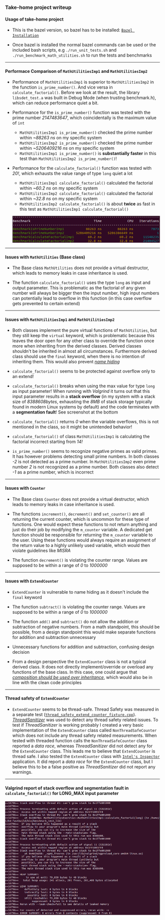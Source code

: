 ### Take-home project writeup

#### Usage of take-home project

- This is the bazel version, so bazel has to be installed: [`Bazel Installation`](https://docs.bazel.build/versions/master/install.html)

- Once bazel is installed the normal bazel commands can be used or the included bash scripts, e.g `./run_unit_tests.sh` and `./run_benchmark_math_utilities.sh` to run the tests and benchmarks
___

#### Performace Comparison of `MathUtilitiesImp1` and `MathUtilitiesImp2`

- Performance of `MathUtilitiesImp1` is superior to `MathUtilitiesImp2` in the function `is_prime_number()`. And vice versa in `calculate_factorial()`. Before we look at the result, the library `libsdet_test.a` was built in Debug Mode (when trusting benchmark.h), which can reduce performance quiet a bit.

- Performance for the `is_prime_number()` function was tested with the prime number _2147483647_, which coincidentally is the maximum value of `int`

    - `MathUtilitiesImp1 is_prime_number()` checked the prime number within _~88263 ns_ on my specific system
    - `MathUtilitiesImp2 is_prime_number()` checked the prime number within _~5206409216 ns_ on my specific system
    - `MathUtilitiesImp1 is_prime_number()` is **substantially faster** in this test than `MathUtilitiesImp2 is_prime_number()`!

- Performance for the `calculate_factorial()` function was tested with _20!_, which exhausts the value range of type `long` quiet a lot

    - `MathUtilitiesImp1 calculate_factorial()` calculated the factorial within _~60.2 ns_ on my specific system
    - `MathUtilitiesImp2 calculate_factorial()` calculated the factorial within _~32.8 ns_ on my specific system
    - `MathUtilitiesImp2 calculate_factorial()` is about __twice__ as fast in this test as `MathUtilitiesImp1 calculate_factorial()`

    ![Benchmark Chart](data/benchmark_math_utilities_result.png)
___

#### Issues with `MathUtilities` (Base class)

- The Base class `MathUtilities` does not provide a virtual destructor, which leads to memory leaks in case inheritance is used.

- The function `calculate_factorial()` uses the type `long` as input and output parameter. This is problematic as the factorial of any given number will always be bigger then the input number, high input numbers can potentially lead to overflow in this function (in this case overflow gets prevented to certain extend)
___

#### Issues with `MathUtilitiesImp1` and `MathUtilitiesImp2`

- Both classes implement the pure virtual functions of `MathUtilities`, but they still keep the `virtual` keyword, which is problematic because this leaves the door open for any other class to override the function once more when inheriting from the derived classes. Derived classes shouldn't be inherited in almost all circumstances. Furthermore derived class should use the `final` keyword, when there is no intention of inheriting them. This would also prevent [_name hiding_](https://bastian.rieck.me/blog/posts/2016/name_hiding_cxx/)

- `calculate_factorial()` seems to be protected against overflow only to an extend!

- `calculate_factorial()` breaks when using the max value for type `long` as input parameter! When running with _Valgrind_ it turns out that this input parameter results in a **stack overflow** (in my system with a stack size of _8388608bytes_, exhausting the _8MB_ of stack storage typically found in modern Linux systems by default) and the code terminates with a __segmentation fault__! See screenshot at the bottom

- `calculate_factorial()` returns _0_ when the variable overflows, this is not mentioned in the class, so it might be unintended behavior!

- `calculate_factorial()` of class `MathUtilitiesImp1` is calculating the factorial incorrect starting from _14!_

- `is_prime_number()` seems to recognize negative primes as valid primes. It has however problems detecting small prime numbers. In both classes _-2_ is not detected as a prime number. In `MathUtilitiesImp2` even prime number _2_ is not recognized as a prime number. Both classes also detect _-1_ as a prime number, which is incorrect
___

#### Issues with `Counter`

- The Base class `Counter` does not provide a virtual destructor, which leads to memory leaks in case inheritance is used.

- The functions `increment()`, `decrement()` and `set_counter()` are all returning the current counter, which is uncommon for these type of functions. One would expect these functions to not return anything and just do their job by modifying the `m_counter` variable. A dedicated get function should be responsible for returning the `m_counter` variable to the user. Using these functions would always require an assignment of the return value to a highly unlikely used variable, which would then violate guidelines like _MISRA_

- The function `decrement()` is violating the counter range. Values are supposed to be within a range of _0_ to _1000000_
___

#### Issues with `ExtendCounter`

- `ExtendCounter` is vulnerable to name hiding as it doesn't include the `final` keyword

- The function `subtract()` is violating the counter range. Values are supposed to be within a range of _0_ to _1000000_

- The function `add()` and `subtract()` do not allow the addition or subtraction of negative numbers. From a math standpoint, this should be possible, from a design standpoint this would make separate functions for addition and subtraction unnecessary
- Unnecessary functions for addition and subtraction, confusing design decision

- From a design perspective the `ExtendCounter` class is not a typical derived class. It does not directly implement/override or overload any functions of the base class. In this case, one could argue that [_composition should be used over inheritance_](https://en.wikipedia.org/wiki/Composition_over_inheritance), which would also be in line with the clean code principles
___

#### Thread safety of `ExtendCounter`

- `ExtendCounter` seems to be thread-safe. Thread Safety was measured in a separate test ([`thread_safety_extend_counter_fixture.cpp`](test/thread_safety_extend_counter_fixture.cpp)). [_ThreadSanitizer_](https://github.com/google/sanitizers/wiki/ThreadSanitizerCppManual) was used to detect any thread safety related issues. To test if _ThreadSanitizer_ is working probably I created a very basic implementation of the `ExtendCounter` class called `NonThreadSafeCounter` which does not include any thread safety related measurements. When tested with threaded function calls the `NonThreadSafeCounter` class reported a _data race_, whereas _ThreadSanitizer_ did not detect any for the `ExtendCounter` class. This leads me to believe that `ExtendCounter` is thread safe. I also tested the `ExtendCounter` class with [`Intel's Inspector`](https://software.intel.com/en-us/inspector) application. It did report a _data race_ for the `ExtendCounter` class, but I believe this to be a false positive as _ThreadSanitizer_ did not report any warnings.
___

#### Valgrind report of stack overflow and segmentation fault in `calculate_factorial()` for LONG_MAX input parameter

  ![Stack Overflow](data/stack_overflow_segmentation_fault.png)